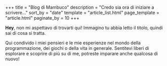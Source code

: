+++
title = "Blog di Mambuco"
description = "Credo sia ora di iniziare a scrivere..."
sort_by = "date"
template = "article_list.html"
page_template = "article.html"
paginate_by = 10
+++

**Hey**, non mi aspettavo di trovarti qui!
Immagino tu abbia letto il titolo, quindi sai di cosa si tratta.

Qui condivido i miei pensieri e le mie esperienze nel mondo della programmazione, dei giochi o della vita in generale.
Sentitevi liberi di esplorare e scoprire di più su di me, potreste imparare anche qualcosa di nuovo!
